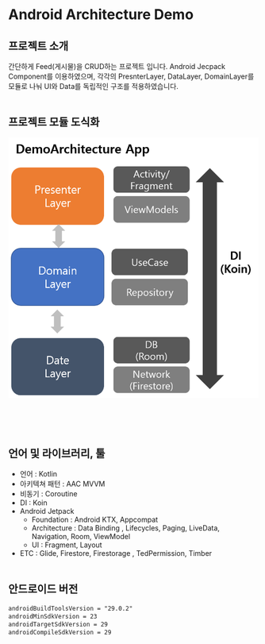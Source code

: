 # Android Architecture Demo
## 프로젝트 소개

 간단하게 Feed(게시물)을 CRUD하는 프로젝트 입니다.
 Android Jecpack Component를 이용하였으며, 각각의 PresnterLayer, DataLayer, DomainLayer를 모듈로 나눠 UI와 Data를 독립적인 구조를 적용하였습니다.
<br></br>
 ## 프로젝트 모듈 도식화
![Alt text](https://github.com/DeveloperKimsiwan/ArcitectureDemo/blob/master/img/DemoArchitecture.png?raw=true)
 ##
 <br></br>
 ## 언어 및 라이브러리, 툴
* 언어 : Kotlin
* 아키텍쳐 패턴 : AAC MVVM
* 비동기 : Coroutine
* DI : Koin 
* Android Jetpack
    * Foundation : Android KTX, Appcompat
    * Architecture : Data Binding , Lifecycles, Paging, LiveData, Navigation, Room, ViewModel
    * UI : Fragment, Layout
* ETC : Glide, Firestore, Firestorage , TedPermission, Timber
<br></br>
 ## 안드로이드 버전

    androidBuildToolsVersion = "29.0.2"
    androidMinSdkVersion = 23
    androidTargetSdkVersion = 29
    androidCompileSdkVersion = 29

